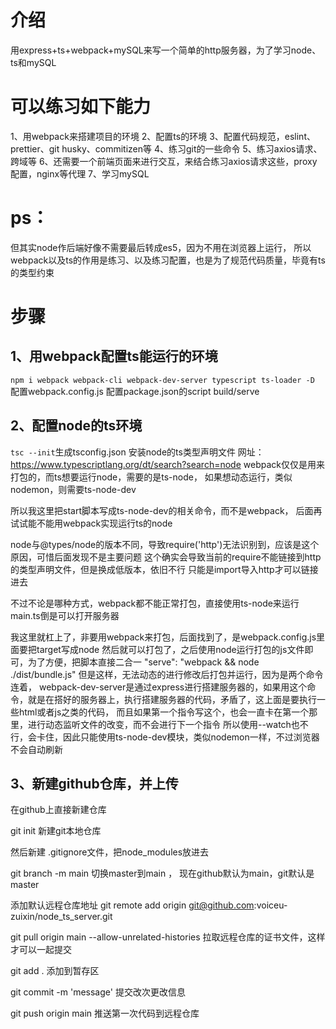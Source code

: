 # 介绍
用express+ts+webpack+mySQL来写一个简单的http服务器，为了学习node、ts和mySQL

# 可以练习如下能力
1、用webpack来搭建项目的环境
2、配置ts的环境
3、配置代码规范，eslint、prettier、git husky、commitizen等
4、练习git的一些命令
5、练习axios请求、跨域等
6、还需要一个前端页面来进行交互，来结合练习axios请求这些，proxy配置，nginx等代理
7、学习mySQL

# ps：
但其实node作后端好像不需要最后转成es5，因为不用在浏览器上运行，
所以webpack以及ts的作用是练习、以及练习配置，也是为了规范代码质量，毕竟有ts的类型约束

# 步骤
## 1、用webpack配置ts能运行的环境
`npm i webpack webpack-cli webpack-dev-server typescript ts-loader -D`
配置webpack.config.js
配置package.json的script  build/serve

## 2、配置node的ts环境
`tsc --init`生成tsconfig.json
安装node的ts类型声明文件  网址： https://www.typescriptlang.org/dt/search?search=node
webpack仅仅是用来打包的，而ts想要运行node，需要的是ts-node，
如果想动态运行，类似nodemon，则需要ts-node-dev

所以我这里把start脚本写成ts-node-dev的相关命令，而不是webpack，
后面再试试能不能用webpack实现运行ts的node

node与@types/node的版本不同，导致require('http')无法识别到，应该是这个原因，可惜后面发现不是主要问题
这个确实会导致当前的require不能链接到http的类型声明文件，但是换成低版本，依旧不行
只能是import导入http才可以链接进去

不过不论是哪种方式，webpack都不能正常打包，直接使用ts-node来运行main.ts倒是可以打开服务器

我这里就杠上了，非要用webpack来打包，后面找到了，是webpack.config.js里面要把target写成node
然后就可以打包了，之后使用node运行打包的js文件即可，为了方便，把脚本直接二合一
"serve": "webpack && node ./dist/bundle.js"
但是这样，无法动态的进行修改后打包并运行，因为是两个命令连着，
webpack-dev-server是通过express进行搭建服务器的，如果用这个命令，就是在搭好的服务器上，执行搭建服务器的代码，矛盾了，这上面是要执行一些html或者js之类的代码，
而且如果第一个指令写这个，也会一直卡在第一个那里，进行动态监听文件的改变，而不会进行下一个指令
所以使用--watch也不行，会卡住，因此只能使用ts-node-dev模块，类似nodemon一样，不过浏览器不会自动刷新

## 3、新建github仓库，并上传
在github上直接新建仓库

git init 新建git本地仓库

然后新建 .gitignore文件，把node_modules放进去

git branch -m main 切换master到main ， 现在github默认为main，git默认是master

添加默认远程仓库地址
git remote add origin git@github.com:voiceu-zuixin/node_ts_server.git

git pull origin main --allow-unrelated-histories 拉取远程仓库的证书文件，这样才可以一起提交

git add . 添加到暂存区

git commit -m 'message' 提交改次更改信息


git push origin main 推送第一次代码到远程仓库



